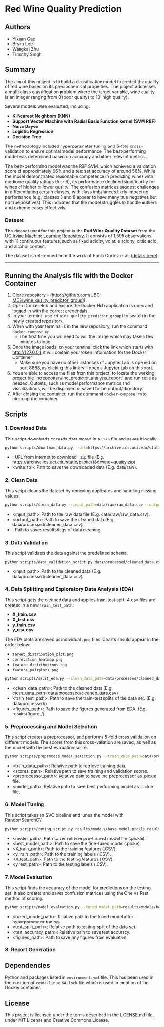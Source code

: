 # Red Wine Quality Prediction

## Authors
- Yixuan Gao  
- Bryan Lee  
- Wangkai Zhu  
- Timothy Singh  

## Summary
The aim of this project is to build a classification model to predict the quality of red wine based on its physiochemical properties. The project addresses a multi-class classification problem where the target variable, wine quality, is an integer ranging from 0 (poor quality) to 10 (high quality).  

Several models were evaluated, including:
- **K-Nearest Neighbors (KNN)**  
- **Support Vector Machine with Radial Basis Function kernel (SVM RBF)**
- **Naive Bayes**
- **Logistic Regression**  
- **Decision Tree**

The methodology included hyperparameter tuning and 5-fold cross-validation to ensure optimal model performance. The best-performing model was determined based on accuracy and other relevant metrics.  

The best-performing model was the RBF SVM, which achieved a validation score of approximately 66% and a test set accuracy of around 58%. While the model demonstrated reasonable competence in predicting wines with mediocre quality ratings (5 or 6), its performance declined significantly for wines of higher or lower quality. The confusion matrices suggest challenges in differentiating certain classes, with class imbalances likely impacting performance (e.g., classes 3 and 8 appear to have many true negatives but no true positives). This indicates that the model struggles to handle outliers and extreme cases effectively.

### Dataset
The dataset used for this project is the **Red Wine Quality Dataset** from the [UC Irvine Machine Learning Repository](https://archive.ics.uci.edu/dataset/186/wine+quality). It consists of 1,599 observations with 11 continuous features, such as fixed acidity, volatile acidity, citric acid, and alcohol content.  

The dataset is referenced from the work of Paulo Cortez et al. ([details here](http://www3.dsi.uminho.pt/pcortez/wine/)).

---
## Running the Analysis file with the Docker Container
1. Clone repository - (https://github.com/UBC-MDS/wine_quality_predictor_group1).
2. Open Docker Hub and ensure the Docker Hub application is open and logged in with the correct credentials.
3. In your terminal use `cd wine_quality_predictor_group1` to switch to the newly created repository.
4. When with your terminal is in the new repository, run the command `docker-compose up`. 
    - The first time you will need to pull the image which may take a few minutes to load. 
5. Once the image loads, on your terminal click the link which starts with http://127.0.0.1, it will contain your token information for the Docker Container
    - Make sure you have no other instances of Jupyter Lab is opened on port 8888, as clicking this link will open a Jupyter Lab on this port.
6. You are able to access the files from this project, to locate the working project file 'notebooks/wine_predictor_analysis_report', and run cells as needed. Outputs, such as model performance metrics and visualizations, will be displayed or saved to the output/ directory.
7. After closing the container, run the command `docker-compose rm` to clean up the container.


## Scripts
### 1. Download Data
This script downloads or reads data stored in a `.zip` file and saves it locally.
```bash
python scripts/download_data.py --url=https://archive.ics.uci.edu/static/public/186/wine+quality.zip --write_to=data/raw/
```
- <url>: URL from internet to download `.zip` file (E.g. https://archive.ics.uci.edu/static/public/186/wine+quality.zip).
- <write_to>: Path to save the downloaded data (E.g. data/raw).


### 2. Clean Data
This script cleans the dataset by removing duplicates and handling missing values.
```bash
python scripts/clean_data.py --input_path=data/raw/raw_data.csv --output_path=data/processed/cleaned_data.csv --log_path=results/tables/
```
- <input_path>: Path to the raw data file (E.g. data/raw/raw_data.csv).
- <output_path>: Path to save the cleaned data (E.g. data/processed/cleaned_data.csv).
- <log-path>: Path to saves results/logs of data cleaning.


### 3. Data Validation
This script validates the data against the predefined schema.
```bash
python scripts/data_validation_script.py data/processed/cleaned_data.csv
```
- <input_path>: Path to the cleaned data (E.g. data/processed/cleaned_data.csv).


### 4. Data Splitting and Exploratory Data Analysis (EDA)
This script gets the cleaned data and applies train-test split.
4 csv files are created in a new `train_test_path`:
 - **X_train.csv**
 - **X_test.csv**
 - **y_train.csv**
 - **y_test.csv**

The EDA plots are saved as individual `.png` files. Charts should appear in the order below:
* `target_distribution_plot.png`
* `correlation_heatmap.png`
* `feature_distributions.png`
* `feature_pairplots.png`
```bash
python scripts/split_eda.py --clean_data_path=data/processed/cleaned_data.csv --train_test_path=data/processed/ --figures_path=results/figures/
```

- <clean_data_path>: Path to the cleaned data (E.g. clean_data_path=data/processed/cleaned_data.csv)
- <train_test_path>: Path to save the train-test splits of the data set. (E.g. data/processed/)
- <figures_path>: Path to save the figures generated from EDA. (E.g. results/figures/)

### 5. Preprocessing and Model Selection
This script creates a preprocessor, and performs 5-fold cross validation on different models. 
The scores from this cross-valiation are saved, as well as the model with the best evaluation score.
```bash
python scripts/preprocess_model_selection.py --train_data_path=data/processed/ --scores_path=results/tables/ --preprocessor_path=results/models/ --model_path=results/models/
```
- <train_data_path>: Relative path to retrieve training data.
- <scores_path>: Relative path to save training and validation scores.
- <preprocessor_path>: Relative path to save the preprocessor as .pickle file.
- <model_path>: Relative path to save best performing model as .pickle file.

### 6. Model Tuning
This script takes an SVC pipeline and tunes the model with RandomSearchCV.
```bash
python scripts/tuning_script.py results/models/base_model.pickle results/models/best_model.pickle data/processed/X_train.csv data/processed/y_train.csv data/processed/X_test.csv data/processed/y_test.csv
```
- <model_path>: Path to the retrieve pre-trained model file (.pickle).
- <best_model_path>: Path to save the fine-tuned model (.picke).
- <X_train_path>: Path to the training features (.CSV).
- <y_train_path>: Path to the training labels (.CSV).
- <X_test_path>: Path to the testing features (.CSV).
- <y_test_path>: Path to the testing labels (.CSV).

### 7. Model Evaluation
This script finds the accuracy of the model for predictions on the testing set.
It also creates and saves confusion matrices using the One vs Rest method of scoring.
```bash
python scripts/model_evaluation.py --tuned_model_path=results/models/best_model.pickle --test_split_path=data/processed/ --test_accuracy_path=results/tables/ --figures_path=results/figures/
```
- <tuned_model_path>: Relative path to the tuned model after hyperparameter tuning.
- <test_split_path>: Relative path to testing split of the data set.
- <test_accuracy_path>: Relative path to save test accuracy.
- <figures_path>: Path to save any figures from evaluation.

### 8. Report Generation


## Dependencies
Python and packages listed in `environment.yml` file. This has been used in the creation of `conda-linux-64.lock` file which is used in creation of the Docker container.

## License
This project is licensed under the terms described in the LICENSE.md file, under MIT License and Creative Commons License. 
